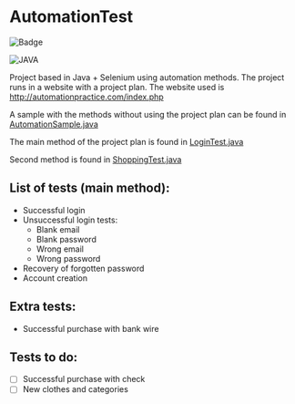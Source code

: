 # AutomationTest

![Badge](http://img.shields.io/static/v1?label=STATUS&message=UPDATING&color=BRIGHTGREEN&style=for-the-badge)

![JAVA](http://img.shields.io/static/v1?label=Java-jdk&message=v17.0.2&color=blue)


Project based in Java + Selenium using automation methods. The project runs in a website with a project plan. The website used is http://automationpractice.com/index.php

A sample with the methods without using the project plan can be found in [AutomationSample.java](/src/test/java/AutomationSample.java)

The main method of the project plan is found in [LoginTest.java](/src/test/java/test/LoginTest.java)

Second method is found in [ShoppingTest.java](/src/test/java/test/ShoppingTest.java)

## List of tests (main method):
- Successful login
- Unsuccessful login tests:
    - Blank email
    - Blank password
    - Wrong email
    - Wrong password
- Recovery of forgotten password
- Account creation

## Extra tests:
- Successful purchase with bank wire

## Tests to do:
- [ ] Successful purchase with check
- [ ] New clothes and categories
